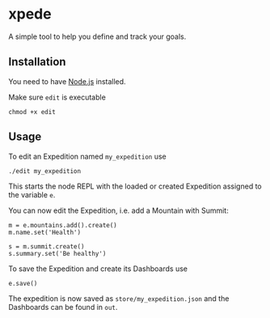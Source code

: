 # xpede

A simple tool to help you define and track your goals.

## Installation

You need to have [Node.js](https://nodejs.org/) installed.

Make sure `edit` is executable

```
chmod +x edit
```

## Usage

To edit an Expedition named `my_expedition` use

```
./edit my_expedition
```

This starts the node REPL with the loaded or created Expedition assigned to the variable `e`.

You can now edit the Expedition, i.e. add a Mountain with Summit:

```
m = e.mountains.add().create()
m.name.set('Health')

s = m.summit.create()
s.summary.set('Be healthy')
```

To save the Expedition and create its Dashboards use

```
e.save()
```

The expedition is now saved as `store/my_expedition.json` and the Dashboards can be found in `out`.